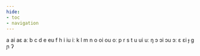 ```yaml
---
hide:
- toc
- navigation
---
```

a
ai
aɛ
aː
b
c
d
e
eu
f
h
i
iu
iː
k
l
m
n
o
oi
ou
oː
p
r
s
t
u
ui
uː
ŋ
ɔ
ɔi
ɔu
ɔː
ɛ
ɛi
ɟ
ɡ
ɲ
ʔ
